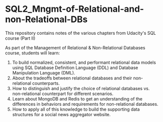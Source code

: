 # SQL2_Mngmt-of-Relational-and-non-Relational-DBs

This repository contains notes of the various chapters from Udacity's SQL course (Part II)

As part of the Management of Relational & Non-Relational Databases course, students will learn:

1.  To build normalized, consistent, and performant relational data models using SQL Database Definition Language (DDL) and Database Manipulation Language (DML).
2.  About the tradeoffs between relational databases and their non-relational counterparts.
3.  How to distinguish and justify the choice of relational databases vs. non-relational counterpart for different scenarios.
4.  Learn about MongoDB and Redis to get an understanding of the differences in behaviors and requirements for non-relational databases.
5.  How to apply all of this knowledge to build the supporting data structures for a social news aggregator website.
